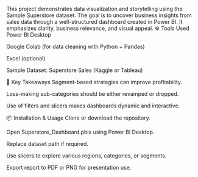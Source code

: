 This project demonstrates data visualization and storytelling using the Sample Superstore dataset. The goal is to uncover business insights from sales data through a well-structured dashboard created in Power BI. It emphasizes clarity, business relevance, and visual appeal.
⚙️ Tools Used
Power BI Desktop

Google Colab (for data cleaning with Python + Pandas)

Excel (optional)

Sample Dataset: Superstore Sales (Kaggle or Tableau)

📌 Key Takeaways
Segment-based strategies can improve profitability.

Loss-making sub-categories should be either revamped or dropped.

Use of filters and slicers makes dashboards dynamic and interactive.

📦 Installation & Usage
Clone or download the repository.

Open Superstore_Dashboard.pbix using Power BI Desktop.

Replace dataset path if required.

Use slicers to explore various regions, categories, or segments.

Export report to PDF or PNG for presentation use.

